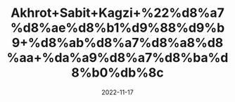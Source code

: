 ---
title: 'Akhrot+Sabit+Kagzi+%22%d8%a7%d8%ae%d8%b1%d9%88%d9%b9+%d8%ab%d8%a7%d8%a8%d8%aa+%da%a9%d8%a7%d8%ba%d8%b0%db%8c'
date: '2022-11-17' 
metatag: '' 
inventory: '0' 
draft: false 
# meta description 
shortDescripton: 'Walnuts+are+an+excellent+source+of+antioxidants+that+can+help+fight+oxidative+damage+in+your+body%2c+including+damage+due+to+%e2%80%9cbad%e2%80%9d+LDL+cholesterol%2c'
description: 'Dry+Fruit+%da%88%d8%b1%d8%a7%d8%a6%db%8c+%d9%81%d8%b1%d9%88%d8%aa'
longdescription: ''
tags: ''
brand: ''
subCategory: ''
sellCount: '0'
featured: True
# product Price
price: '250.0'
# Product Short Description
shortDescription: 'Walnuts+are+an+excellent+source+of+antioxidants+that+can+help+fight+oxidative+damage+in+your+body%2c+including+damage+due+to+%e2%80%9cbad%e2%80%9d+LDL+cholesterol%2c'
productID: 'AD8D9D58-0A2D-ED11-9968-005056B3A416'
type: 'products'
category: 'Dry+Fruit+%da%88%d8%b1%d8%a7%d8%a6%db%8c+%d9%81%d8%b1%d9%88%d8%aa' 
thumnailproduct: 'https://eraconnect.blob.core.windows.net/product-images/aminsaddiquidawakhana/AD8D9D58-0A2D-ED11-9968-005056B3A416.webp' 
images:
  - image: 'https://eraconnect.blob.core.windows.net/product-images/aminsaddiquidawakhana/AD8D9D58-0A2D-ED11-9968-005056B3A416.webp'  
Variants:
---